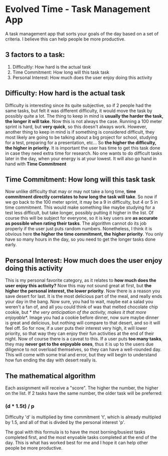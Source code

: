 # Evolved Time - Task Management App
A task management app that sorts your goals of the day based on a set of criteria. I believe this can help people be more productive.

## **3 factors to a task**:

1. Difficultly: How hard is the actual task
2. Time Commitment: How long will this task task
3. Personal Interest: How much does the user enjoy doing this activity

## Difficulty: How hard is the actual task

Difficulty is interesting since its quite subjective, so if 2 people had the same tasks, but felt it was different
difficulty, it would move the task by possibly quite a lot. The thing to keep in mind is **usually the harder the task,
the longer it will take**. Now this is not always the case. Running a 100 meter sprint is hard, but **very quick**, so
this doesn't always work. However, another thing to keep in mind is if something is considered difficult, they most
likely are going to be talking about a big project for school, studying for a test, preparing for a presentation, etc...
So **the higher the difficulty, the higher in priority**. It is important the user has time to get this task done in
case they need extra time for research. No one wants to do difficult tasks later in the day, when your energy is at your
lowest. It will also go hand in hand with **Time Commitment**

## Time Commitment: How long will this task task

Now unlike difficulty that may or may not take a long time, **time commitment directly correlates to how long the task
will take**. So now if we go back to the 100 meter sprint, it may be a 9 in difficulty, but 4 or 5 in time commitment.
This would make something like maybe studying for a test less difficult, but take longer, possibly putting it higher in
the list. Of course this will be subject for everyone, so it is key users are **as accurate as possible when rating
their tasks**. The algorithm cannot do its job properly if the user just puts random numbers. Nonetheless, I think it is
obvious here **the higher the time commitment, the higher priority**. You only have so many hours in the day, so you
need to get the longer tasks done early.

## Personal Interest: How much does the user enjoy doing this activity

This is my personal favorite category, as it relates to **how much does the user enjoy this activity?** Now this may not
sound great at first, but **the higher the personal interest, the lower priority**. Now there is a reason you save
desert for last. It is the most delicious part of the meal, and really ends your day in the bang. Now sure, you had to
wait, maybe eat a salad you weren't a fan of, and all you could think of was that melted chocolate chip cookie, but *
*the very anticipation of the activity, makes it that more enjoyable**. Image you had a cookie before dinner, now sure
maybe dinner is great and delicious, but nothing will compare to that desert, and so it will feel off. So for now, if a
user puts their interest very high, it will lower priority, so that way they can enjoy their fun activities at the end
of their night. Now of course there is a caveat to this. If a user puts **too many tasks**, they may **never get to the
enjoyable ones**, thus it is up to the users due diligence to not overload themselves, so they can have a well-rounded
day. This will come with some trial and error, but they will begin to understand how fun ending the day with desert
really is.

## The mathematical algorithm

Each assignment will receive a "score". The higher the number, the higher on the list. If 2 tasks have the same number, the older task will be preferred:

### (d * 1.5t) / p
Difficulty 'd' is multiplied by time commitment 't', which is already multipled by 1.5, and all of that is divded by the personal interest 'p'.

The goal with this formula is to have the most borning/busiest tasks completed first, and the most enyoable tasks completed at the end of the day. This is what has worked best for me and I hope it can help other people be more productive.
